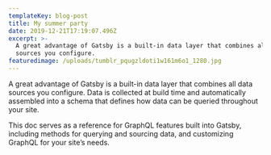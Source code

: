 ```yaml
---
templateKey: blog-post
title: My summer party
date: 2019-12-21T17:19:07.496Z
excerpt: >-
  A great advantage of Gatsby is a built-in data layer that combines all data
  sources you configure.
featuredimage: /uploads/tumblr_pqugzldoti1w161m6o1_1280.jpg
---
```

A great advantage of Gatsby is a built-in data layer that combines all data sources you configure. Data is collected at build time and automatically assembled into a schema that defines how data can be queried throughout your site.



This doc serves as a reference for GraphQL features built into Gatsby, including methods for querying and sourcing data, and customizing GraphQL for your site’s needs.

